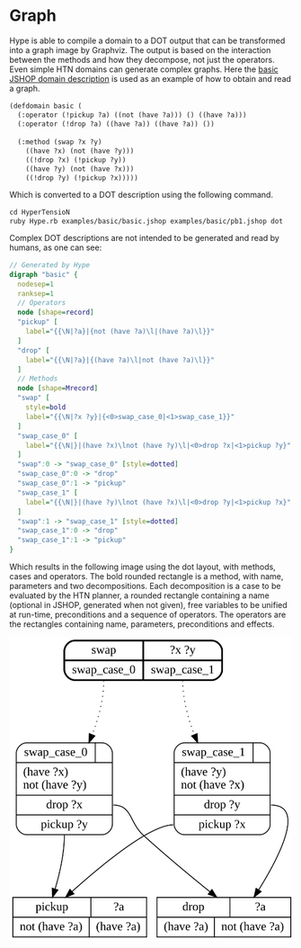 # Graph
Hype is able to compile a domain to a DOT output that can be transformed into a graph image by Graphviz.
The output is based on the interaction between the methods and how they decompose, not just the operators.
Even simple HTN domains can generate complex graphs.
Here the [basic JSHOP domain description](../examples/basic/basic.jshop) is used as an example of how to obtain and read a graph.

```Lisp
(defdomain basic (
  (:operator (!pickup ?a) ((not (have ?a))) () ((have ?a)))
  (:operator (!drop ?a) ((have ?a)) ((have ?a)) ())

  (:method (swap ?x ?y)
    ((have ?x) (not (have ?y)))
    ((!drop ?x) (!pickup ?y))
    ((have ?y) (not (have ?x)))
    ((!drop ?y) (!pickup ?x)))))
```

Which is converted to a DOT description using the following command.

```Shell
cd HyperTensioN
ruby Hype.rb examples/basic/basic.jshop examples/basic/pb1.jshop dot
```

Complex DOT descriptions are not intended to be generated and read by humans, as one can see:

```DOT
// Generated by Hype
digraph "basic" {
  nodesep=1
  ranksep=1
  // Operators
  node [shape=record]
  "pickup" [
    label="{{\N|?a}|{not (have ?a)\l|(have ?a)\l}}"
  ]
  "drop" [
    label="{{\N|?a}|{(have ?a)\l|not (have ?a)\l}}"
  ]
  // Methods
  node [shape=Mrecord]
  "swap" [
    style=bold
    label="{{\N|?x ?y}|{<0>swap_case_0|<1>swap_case_1}}"
  ]
  "swap_case_0" [
    label="{{\N|}|(have ?x)\lnot (have ?y)\l|<0>drop ?x|<1>pickup ?y}"
  ]
  "swap":0 -> "swap_case_0" [style=dotted]
  "swap_case_0":0 -> "drop"
  "swap_case_0":1 -> "pickup"
  "swap_case_1" [
    label="{{\N|}|(have ?y)\lnot (have ?x)\l|<0>drop ?y|<1>pickup ?x}"
  ]
  "swap":1 -> "swap_case_1" [style=dotted]
  "swap_case_1":0 -> "drop"
  "swap_case_1":1 -> "pickup"
}
```

Which results in the following image using the dot layout, with methods, cases and operators.
The bold rounded rectangle is a method, with name, parameters and two decompositions.
Each decomposition is a case to be evaluated by the HTN planner, a rounded rectangle containing a name (optional in JSHOP, generated when not given), free variables to be unified at run-time, preconditions and a sequence of operators.
The operators are the rectangles containing name, parameters, preconditions and effects.

![basic.jshop.dot](basic.jshop.dot.svg)